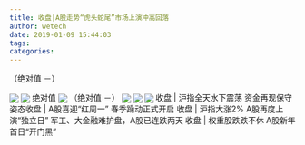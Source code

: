 ```yaml
---
title: 收盘|A股走势“虎头蛇尾”市场上演冲高回落
author: wetech
date: 2019-01-09 15:44:03
tags: 
categories: 
---
```

（绝对值 －）
<!-- more -->
<img align="center" border="0" src="http://invest-images-external.cbndata.org/5LiA6LSiQUJT/images/5b442b212267ee8fd9ce436ece6a20a6a1f87d1b.jpeg" />
<img align="center" border="0" src="http://invest-images-external.cbndata.org/5LiA6LSiQUJT/images/3ffce7e3aa6817d9e13405c28ab00b98ffa2dcd5.jpeg" />
绝对值
<img align="center" border="0" src="http://invest-images-external.cbndata.org/5LiA6LSiQUJT/images/c38cb593c803bc62eb15515bdff84633ad1e32ad.jpeg" />
（绝对值 －）
<img align="center" border="0" src="http://invest-images-external.cbndata.org/5LiA6LSiQUJT/images/a29600dca2cdb681acf3ba77f40cd6ad8df756ae.jpeg" />
 
<img align="center" border="0" src="http://invest-images-external.cbndata.org/5LiA6LSiQUJT/images/34eb42ae0f35a368290e1c2f86c9bafbf03af653.jpeg" />
 
<img align="center" border="0" src="http://invest-images-external.cbndata.org/5LiA6LSiQUJT/images/1a53e8d55bc29f96256233db2827016fe7a54179.jpeg" />
收盘 | 沪指全天水下震荡 资金再现保守姿态​
收盘 | A股喜迎“红周一” 春季躁动正式开启
收盘 | 沪指大涨2% A股再度上演“独立日”
军工、大金融难护盘，A股已连跌两天
收盘 | 权重股跌跌不休 A股新年首日“开门黑”
